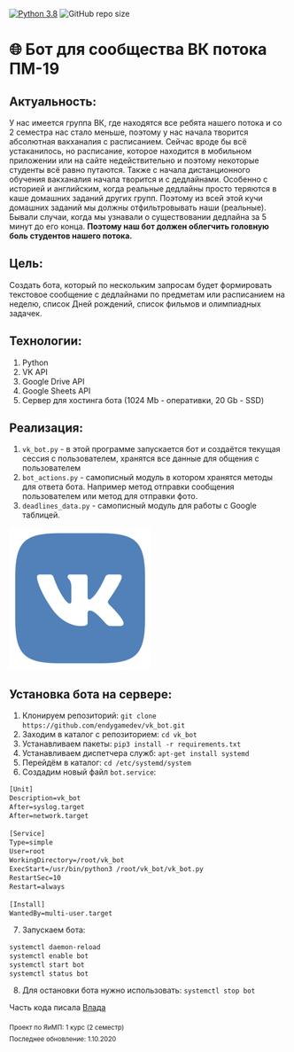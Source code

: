 [![Python 3.8](https://img.shields.io/badge/python-3.8-green.svg)](https://www.python.org/downloads/release/python-380/)
![GitHub repo size](https://img.shields.io/github/repo-size/endygamedev/vk_bot)

# 🌐 Бот для сообщества ВК потока ПМ-19

## Актуальность:
У нас имеется группа ВК, где находятся все ребята нашего потока и со 2 семестра нас стало меньше, поэтому у нас начала творится абсолютная вакханалия с расписанием. Сейчас вроде бы всё устаканилось, но расписание, которое находится в мобильном приложении или на сайте недействительно и поэтому некоторые студенты всё равно путаются. Также с начала дистанционного обучения вакханалия начала творится и с дедлайнами. Особенно с историей и английским, когда реальные дедлайны просто теряются в каше домашних заданий других групп.
Поэтому из всей этой кучи домашних заданий мы должны отфильтровывать наши (реальные). Бывали случаи, когда мы узнавали о существовании дедлайна за 5 минут до его конца.
**Поэтому наш бот должен облегчить головную боль студентов нашего потока.**

## Цель:
Cоздать бота, который по нескольким запросам будет формировать текстовое сообщение с дедлайнами по предметам или расписанием на неделю, список Дней рождений, список фильмов и олимпиадных задачек.

## Технологии:
1. Python
1. VK API
1. Google Drive API
1. Google Sheets API
1. Сервер для хостинга бота (1024 Mb - оперативки, 20 Gb - SSD)

## Реализация:
1. `vk_bot.py` - в этой программе запускается бот и создаётся текущая сессия с пользователем, хранятся все данные для общения с пользователем
1. `bot_actions.py` - самописный модуль в котором хранятся методы для ответа бота. Например метод отправки сообщения пользователем или метод для отправки фото.
1. `deadlines_data.py` - самописный модуль для работы с Google таблицей. <br/>


![GitHub Logo](data/vk_logo.png)

## Установка бота на сервере:
1. Клонируем репозиторий: `git clone https://github.com/endygamedev/vk_bot.git`
1. Заходим в каталог с репозиторием: `cd vk_bot`
1. Устанавливаем пакеты: `pip3 install -r requirements.txt`
1. Устанавливаем диспетчера служб: `apt-get install systemd`
1. Перейдём в каталог: `cd /etc/systemd/system`
1. Создадим новый файл `bot.service`:
```
[Unit]
Description=vk_bot
After=syslog.target
After=network.target

[Service]
Type=simple
User=root
WorkingDirectory=/root/vk_bot
ExecStart=/usr/bin/python3 /root/vk_bot/vk_bot.py
RestartSec=10
Restart=always
 
[Install]
WantedBy=multi-user.target
```
7. Запускаем бота:
```
systemctl daemon-reload
systemctl enable bot
systemctl start bot
systemctl status bot
```
8. Для остановки бота нужно использовать: `systemctl stop bot`

Часть кода писала [Влада](https://github.com/VlPukhkalo)

<sub> Проект по ЯиМП: 1 курс (2 семестр) </sub>
<br>
<sub> Последнее обновление: 1.10.2020 </sub>
